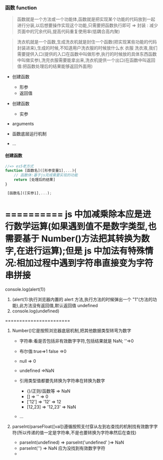 ### 函数 function

> 函数就是一个方法或一个功能体,函数就是把实现某个功能的代码放到一起进行分装,以后想要操作实现这个功能,只需要把函数执行即可 => 封装 : 减少页面中的冗余代码,提高代码重复使用率(低耦合高内聚)

> 洗衣机就是一个函数,生成洗衣机就是封住一个函数(把实现某些功能的代码封装进来),生成的时候,不知道用户洗衣服的时候放什么水 衣服 洗衣液,我们需要提供入口(提供的入口在函数中叫做形参,执行的时候放的具体东西函数中叫做实参),洗完衣服需要能拿出来,洗衣机提供一个出口(在函数中叫返回值:把函数处理后的结果能够返回外面用)

-   创建函数

    -   形参
    -   返回值

-   创建函数
    -   实参
-   arguments
-   函数底层运行机制
-   ...

#### 创建函数

```javascript
//=> es5老方式
function [函数名]([形参变量1],...){
    // 函数体:基于js完成需要实现的功能
    return [处理后的结果]
}

 [函数名]([实参1],...);

```

==========
js 中加减乘除本应是进行数学运算(如果遇到值不是数字类型,也需要基于 Number()方法把其转换为数字,在进行运算);但是 js 中加法有特殊情况:相加过程中遇到字符串直接变为字符串拼接
=======================
console.log(alert(1))

1. (alert(1):执行浏览器内置的 alert 方法,执行方法的时候弹出一个 "1"(方法的功能),此方法没有返回值,默认返回值 undefined
2. console.log(undefined)

=======================

1. Number()它是按照浏览器底层机制,把其他数据类型转弯为数字

    - 字符串:看是否包括非有效数字字符,包括结果就是 NaN; ''=>0
    - 布尔值:true=>1 false =>0
    - null => 0
    - undefined =>NaN
    - 引用类型值都要先转换为字符串在转换为数字

        - {}/正则/函数等 => NaN
        - [] => '' => 0
        - ['12'] => '12' => 12
        - [12,23] => '12,23' => NaN

    - ...

2. parseInt/parseFloat([val])遵循按照支付穿从左到右查找的机制找有效数字字符(所以传递的值一定是字符串,不是也要转换为字符串然后在查找)
    - parseInt(undefined) => parseInt('undefined' )=> NaN
    - parseInt('') => NaN   应为没找到有效数字字符
    - 
